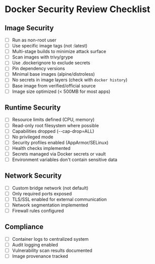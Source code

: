 # Docker Security Review Checklist

## Image Security
- [ ] Run as non-root user
- [ ] Use specific image tags (not :latest)
- [ ] Multi-stage builds to minimize attack surface
- [ ] Scan images with trivy/grype
- [ ] Use .dockerignore to exclude secrets
- [ ] Pin dependency versions
- [ ] Minimal base images (alpine/distroless)
- [ ] No secrets in image layers (check with `docker history`)
- [ ] Base image from verified/official source
- [ ] Image size optimized (< 500MB for most apps)

## Runtime Security
- [ ] Resource limits defined (CPU, memory)
- [ ] Read-only root filesystem where possible
- [ ] Capabilities dropped (--cap-drop=ALL)
- [ ] No privileged mode
- [ ] Security profiles enabled (AppArmor/SELinux)
- [ ] Health checks implemented
- [ ] Secrets managed via Docker secrets or vault
- [ ] Environment variables don't contain sensitive data

## Network Security
- [ ] Custom bridge network (not default)
- [ ] Only required ports exposed
- [ ] TLS/SSL enabled for external communication
- [ ] Network segmentation implemented
- [ ] Firewall rules configured

## Compliance
- [ ] Container logs to centralized system
- [ ] Audit logging enabled
- [ ] Vulnerability scan results documented
- [ ] Image provenance tracked
